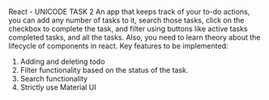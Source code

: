 React - UNICODE TASK 2
An app that keeps track of your to-do actions, you can add any number of tasks to it,
search those tasks, click on the checkbox to complete the task, and filter using buttons like
active tasks completed tasks, and all the tasks. Also, you need to learn theory about the
lifecycle of components in react.
Key features to be implemented:
1. Adding and deleting todo
2. Filter functionality based on the status of the task.
3. Search functionality
4. Strictly use Material UI
